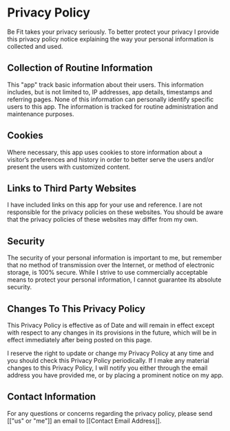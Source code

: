 # Privacy Policy

Be Fit takes your privacy seriously. To better protect your privacy I provide this privacy policy notice explaining the way your personal information is collected and used.


## Collection of Routine Information

This "app" track basic information about their users. This information includes, but is not limited to, IP addresses, app details, timestamps and referring pages. None of this information can personally identify specific users to this app. The information is tracked for routine administration and maintenance purposes.


## Cookies

Where necessary, this app uses cookies to store information about a visitor’s preferences and history in order to better serve the users and/or present the users with customized content.


## Links to Third Party Websites

I have included links on this app for your use and reference. I are not responsible for the privacy policies on these websites. You should be aware that the privacy policies of these websites may differ from my own.


## Security

The security of your personal information is important to me, but remember that no method of transmission over the Internet, or method of electronic storage, is 100% secure. While I strive to use commercially acceptable means to protect your personal information, I cannot guarantee its absolute security.


## Changes To This Privacy Policy

This Privacy Policy is effective as of Date and will remain in effect except with respect to any changes in its provisions in the future, which will be in effect immediately after being posted on this page.

I reserve the right to update or change my Privacy Policy at any time and you should check this Privacy Policy periodically. If I make any material changes to this Privacy Policy, I will notify you either through the email address you have provided me, or by placing a prominent notice on my app.


## Contact Information

For any questions or concerns regarding the privacy policy, please send [["us" or "me"]] an email to [[Contact Email Address]].
